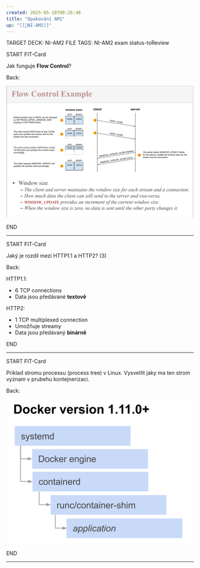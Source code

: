 ```yaml
---
created: 2025-05-18T08:26:48
title: "Opakování AM1"
up: "[[📖NI-AM2]]"
---
```


TARGET DECK: NI-AM2
FILE TAGS: NI-AM2 exam status-toReview


START
FIT-Card

Jak funguje **Flow Control**?

Back:

![](../../../Assets/Pasted%20image%2020250518082740.png)
<!--ID: 1747588595549-->
END

---


START
FIT-Card

Jaký je rozdíl mezi HTTP1.1 a HTTP2? (3)

Back:

HTTP1.1:
- 6 TCP connections
- Data jsou předávané **textově**

HTTP2:
- 1 TCP multiplexed connection
- Umožňuje streamy
- Data jsou předávaný **binárně**
<!--ID: 1747588595556-->
END

---


START
FIT-Card

Priklad stromu processu (process tree) v Linux. Vysvetlit jaky ma ten strom vyznam v prubehu kontejnerizaci.

Back:

![](../../../Assets/Pasted%20image%2020250518094617.png)
<!--ID: 1747588595559-->
END

---
